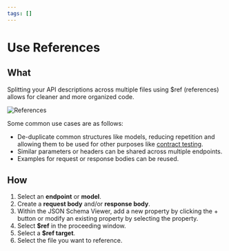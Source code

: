 ```yaml
---
tags: []
---
```


# Use References

## What

Splitting your API descriptions across multiple files using $ref (references) allows for cleaner and more organized code. 

![References](https://stoplight.io/api/v1/projects/cHJqOjI/images/gIUDTdG7DNY)

Some common use cases are as follows:

- De-duplicate common structures like models, reducing repetition and allowing them to be used for other purposes like [contract testing](https://apisyouwonthate.com/blog/writing-documentation-via-contract-testing).
- Similar parameters or headers can be shared across multiple endpoints.
- Examples for request or response bodies can be reused.

## How

1. Select an **endpoint** or **model**.
2. Create a **request body** and/or **response body**.
3. Within the JSON Schema Viewer, add a new property by clicking the + button or modify an existing property by selecting the property.
4. Select **\$ref** in the proceeding window.
5. Select a **\$ref target**.
6. Select the file you want to reference.
